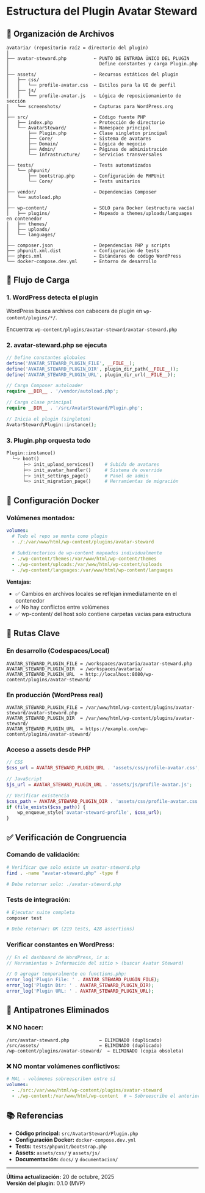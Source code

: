 # Estructura del Plugin Avatar Steward

## 📂 Organización de Archivos

```
avataria/ (repositorio raíz = directorio del plugin)
│
├── avatar-steward.php          ← PUNTO DE ENTRADA ÚNICO DEL PLUGIN
│                                 Define constantes y carga Plugin.php
│
├── assets/                     ← Recursos estáticos del plugin
│   ├── css/
│   │   └── profile-avatar.css  ← Estilos para la UI de perfil
│   ├── js/
│   │   └── profile-avatar.js   ← Lógica de reposicionamiento de sección
│   └── screenshots/            ← Capturas para WordPress.org
│
├── src/                        ← Código fuente PHP
│   ├── index.php               ← Protección de directorio
│   └── AvatarSteward/          ← Namespace principal
│       ├── Plugin.php          ← Clase singleton principal
│       ├── Core/               ← Sistema de avatares
│       ├── Domain/             ← Lógica de negocio
│       ├── Admin/              ← Páginas de administración
│       └── Infrastructure/     ← Servicios transversales
│
├── tests/                      ← Tests automatizados
│   └── phpunit/
│       ├── bootstrap.php       ← Configuración de PHPUnit
│       └── Core/               ← Tests unitarios
│
├── vendor/                     ← Dependencias Composer
│   └── autoload.php
│
├── wp-content/                 ← SOLO para Docker (estructura vacía)
│   ├── plugins/                ← Mapeado a themes/uploads/languages en contenedor
│   ├── themes/
│   ├── uploads/
│   └── languages/
│
├── composer.json               ← Dependencias PHP y scripts
├── phpunit.xml.dist            ← Configuración de tests
├── phpcs.xml                   ← Estándares de código WordPress
└── docker-compose.dev.yml      ← Entorno de desarrollo
```

## 🔧 Flujo de Carga

### 1. WordPress detecta el plugin
WordPress busca archivos con cabecera de plugin en `wp-content/plugins/*/`.

Encuentra: `wp-content/plugins/avatar-steward/avatar-steward.php`

### 2. avatar-steward.php se ejecuta
```php
// Define constantes globales
define('AVATAR_STEWARD_PLUGIN_FILE', __FILE__);
define('AVATAR_STEWARD_PLUGIN_DIR', plugin_dir_path(__FILE__));
define('AVATAR_STEWARD_PLUGIN_URL', plugin_dir_url(__FILE__));

// Carga Composer autoloader
require __DIR__ . '/vendor/autoload.php';

// Carga clase principal
require __DIR__ . '/src/AvatarSteward/Plugin.php';

// Inicia el plugin (singleton)
AvatarSteward\Plugin::instance();
```

### 3. Plugin.php orquesta todo
```php
Plugin::instance()
  └─> boot()
      ├─> init_upload_services()    # Subida de avatares
      ├─> init_avatar_handler()     # Sistema de override
      ├─> init_settings_page()      # Panel de admin
      └─> init_migration_page()     # Herramientas de migración
```

## 🐳 Configuración Docker

### Volúmenes montados:
```yaml
volumes:
  # Todo el repo se monta como plugin
  - ./:/var/www/html/wp-content/plugins/avatar-steward
  
  # Subdirectorios de wp-content mapeados individualmente
  - ./wp-content/themes:/var/www/html/wp-content/themes
  - ./wp-content/uploads:/var/www/html/wp-content/uploads
  - ./wp-content/languages:/var/www/html/wp-content/languages
```

**Ventajas:**
- ✅ Cambios en archivos locales se reflejan inmediatamente en el contenedor
- ✅ No hay conflictos entre volúmenes
- ✅ wp-content/ del host solo contiene carpetas vacías para estructura

## 📍 Rutas Clave

### En desarrollo (Codespaces/Local)
```
AVATAR_STEWARD_PLUGIN_FILE = /workspaces/avataria/avatar-steward.php
AVATAR_STEWARD_PLUGIN_DIR  = /workspaces/avataria/
AVATAR_STEWARD_PLUGIN_URL  = http://localhost:8080/wp-content/plugins/avatar-steward/
```

### En producción (WordPress real)
```
AVATAR_STEWARD_PLUGIN_FILE = /var/www/html/wp-content/plugins/avatar-steward/avatar-steward.php
AVATAR_STEWARD_PLUGIN_DIR  = /var/www/html/wp-content/plugins/avatar-steward/
AVATAR_STEWARD_PLUGIN_URL  = https://example.com/wp-content/plugins/avatar-steward/
```

### Acceso a assets desde PHP
```php
// CSS
$css_url = AVATAR_STEWARD_PLUGIN_URL . 'assets/css/profile-avatar.css';

// JavaScript
$js_url = AVATAR_STEWARD_PLUGIN_URL . 'assets/js/profile-avatar.js';

// Verificar existencia
$css_path = AVATAR_STEWARD_PLUGIN_DIR . 'assets/css/profile-avatar.css';
if (file_exists($css_path)) {
    wp_enqueue_style('avatar-steward-profile', $css_url);
}
```

## ✅ Verificación de Congruencia

### Comando de validación:
```bash
# Verificar que solo existe un avatar-steward.php
find . -name "avatar-steward.php" -type f

# Debe retornar solo: ./avatar-steward.php
```

### Tests de integración:
```bash
# Ejecutar suite completa
composer test

# Debe retornar: OK (219 tests, 428 assertions)
```

### Verificar constantes en WordPress:
```php
// En el dashboard de WordPress, ir a:
// Herramientas > Información del sitio > (buscar Avatar Steward)

// O agregar temporalmente en functions.php:
error_log('Plugin File: ' . AVATAR_STEWARD_PLUGIN_FILE);
error_log('Plugin Dir: ' . AVATAR_STEWARD_PLUGIN_DIR);
error_log('Plugin URL: ' . AVATAR_STEWARD_PLUGIN_URL);
```

## 🚫 Antipatrones Eliminados

### ❌ NO hacer:
```
/src/avatar-steward.php           ← ELIMINADO (duplicado)
/src/assets/                      ← ELIMINADO (duplicado)
/wp-content/plugins/avatar-steward/  ← ELIMINADO (copia obsoleta)
```

### ❌ NO montar volúmenes conflictivos:
```yaml
# MAL - volúmenes sobreescriben entre sí
volumes:
  - ./src:/var/www/html/wp-content/plugins/avatar-steward
  - ./wp-content:/var/www/html/wp-content  # ← Sobreescribe el anterior
```

## 📚 Referencias

- **Código principal:** `src/AvatarSteward/Plugin.php`
- **Configuración Docker:** `docker-compose.dev.yml`
- **Tests:** `tests/phpunit/bootstrap.php`
- **Assets:** `assets/css/` y `assets/js/`
- **Documentación:** `docs/` y `documentacion/`

---

**Última actualización:** 20 de octubre, 2025  
**Versión del plugin:** 0.1.0 (MVP)
